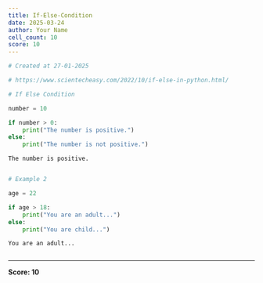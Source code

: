 ```yaml
---
title: If-Else-Condition
date: 2025-03-24
author: Your Name
cell_count: 10
score: 10
---
```


```python
# Created at 27-01-2025
```


```python
# https://www.scientecheasy.com/2022/10/if-else-in-python.html/
```


```python
# If Else Condition
```


```python
number = 10
```


```python
if number > 0:
    print("The number is positive.")
else:
    print("The number is not positive.")
```

    The number is positive.



```python

```


```python
# Example 2
```


```python
age = 22
```


```python
if age > 18:
    print("You are an adult...")
else:
    print("You are child...")
```

    You are an adult...



```python

```


---
**Score: 10**
